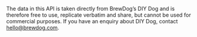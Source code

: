 The data in this API is taken directly from BrewDog’s DIY Dog and is therefore free to use, replicate verbatim and share, but cannot be used for commercial purposes. If you have an enquiry about DIY Dog, contact hello@brewdog.com. 
